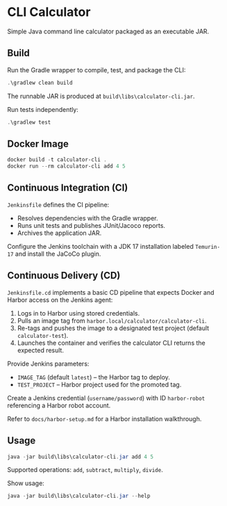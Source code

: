 # CLI Calculator

Simple Java command line calculator packaged as an executable JAR.

## Build

Run the Gradle wrapper to compile, test, and package the CLI:

```powershell
.\gradlew clean build
```

The runnable JAR is produced at `build\libs\calculator-cli.jar`.

Run tests independently:

```powershell
.\gradlew test
```

## Docker Image

```powershell
docker build -t calculator-cli .
docker run --rm calculator-cli add 4 5
```

## Continuous Integration (CI)

`Jenkinsfile` defines the CI pipeline:

- Resolves dependencies with the Gradle wrapper.
- Runs unit tests and publishes JUnit/Jacoco reports.
- Archives the application JAR.

Configure the Jenkins toolchain with a JDK 17 installation labeled `Temurin-17` and install the JaCoCo plugin.

## Continuous Delivery (CD)

`Jenkinsfile.cd` implements a basic CD pipeline that expects Docker and Harbor access on the Jenkins agent:

1. Logs in to Harbor using stored credentials.
2. Pulls an image tag from `harbor.local/calculator/calculator-cli`.
3. Re-tags and pushes the image to a designated test project (default `calculator-test`).
4. Launches the container and verifies the calculator CLI returns the expected result.

Provide Jenkins parameters:

- `IMAGE_TAG` (default `latest`) – the Harbor tag to deploy.
- `TEST_PROJECT` – Harbor project used for the promoted tag.

Create a Jenkins credential (`username/password`) with ID `harbor-robot` referencing a Harbor robot account.

Refer to `docs/harbor-setup.md` for a Harbor installation walkthrough.

## Usage

```powershell
java -jar build\libs\calculator-cli.jar add 4 5
```

Supported operations: `add`, `subtract`, `multiply`, `divide`.

Show usage:

```powershell
java -jar build\libs\calculator-cli.jar --help
```
